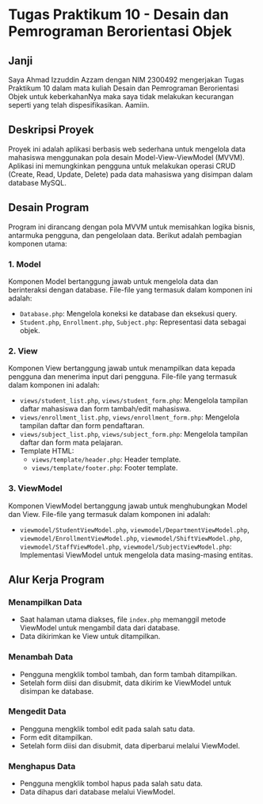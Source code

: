 # Tugas Praktikum 10 - Desain dan Pemrograman Berorientasi Objek

## Janji
Saya Ahmad Izzuddin Azzam dengan NIM 2300492 mengerjakan Tugas Praktikum 10 dalam mata kuliah Desain dan Pemrograman Berorientasi Objek untuk keberkahanNya maka saya tidak melakukan kecurangan seperti yang telah dispesifikasikan. Aamiin.

## Deskripsi Proyek
Proyek ini adalah aplikasi berbasis web sederhana untuk mengelola data mahasiswa menggunakan pola desain Model-View-ViewModel (MVVM). Aplikasi ini memungkinkan pengguna untuk melakukan operasi CRUD (Create, Read, Update, Delete) pada data mahasiswa yang disimpan dalam database MySQL.

## Desain Program
Program ini dirancang dengan pola MVVM untuk memisahkan logika bisnis, antarmuka pengguna, dan pengelolaan data. Berikut adalah pembagian komponen utama:

### 1. Model
Komponen Model bertanggung jawab untuk mengelola data dan berinteraksi dengan database. File-file yang termasuk dalam komponen ini adalah:

- `Database.php`: Mengelola koneksi ke database dan eksekusi query.
- `Student.php`,  `Enrollment.php`, `Subject.php`: Representasi data sebagai objek.

### 2. View
Komponen View bertanggung jawab untuk menampilkan data kepada pengguna dan menerima input dari pengguna. File-file yang termasuk dalam komponen ini adalah:

- `views/student_list.php`, `views/student_form.php`: Mengelola tampilan daftar mahasiswa dan form tambah/edit mahasiswa.
- `views/enrollment_list.php`, `views/enrollment_form.php`: Mengelola tampilan daftar dan form pendaftaran.
- `views/subject_list.php`, `views/subject_form.php`: Mengelola tampilan daftar dan form mata pelajaran.
- Template HTML:
  - `views/template/header.php`: Header template.
  - `views/template/footer.php`: Footer template.

### 3. ViewModel
Komponen ViewModel bertanggung jawab untuk menghubungkan Model dan View. File-file yang termasuk dalam komponen ini adalah:

- `viewmodel/StudentViewModel.php`, `viewmodel/DepartmentViewModel.php`, `viewmodel/EnrollmentViewModel.php`, `viewmodel/ShiftViewModel.php`, `viewmodel/StaffViewModel.php`, `viewmodel/SubjectViewModel.php`: Implementasi ViewModel untuk mengelola data masing-masing entitas.

## Alur Kerja Program

### Menampilkan Data
- Saat halaman utama diakses, file `index.php` memanggil metode ViewModel untuk mengambil data dari database.
- Data dikirimkan ke View untuk ditampilkan.

### Menambah Data
- Pengguna mengklik tombol tambah, dan form tambah ditampilkan.
- Setelah form diisi dan disubmit, data dikirim ke ViewModel untuk disimpan ke database.

### Mengedit Data
- Pengguna mengklik tombol edit pada salah satu data.
- Form edit ditampilkan.
- Setelah form diisi dan disubmit, data diperbarui melalui ViewModel.

### Menghapus Data
- Pengguna mengklik tombol hapus pada salah satu data.
- Data dihapus dari database melalui ViewModel.
